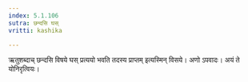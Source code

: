 ```yaml
---
index: 5.1.106
sutra: छन्दसि घस्
vritti: kashika

---
```

ऋतुशब्दाच् छन्दसि विषये घस् प्रत्ययो भवति तदस्य प्राप्तम् इत्यस्मिन् विसये। अणो ऽपवादः। अयं ते योनिरृत्वियः।